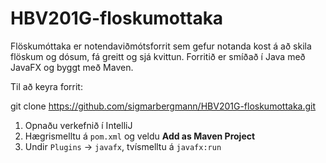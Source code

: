 ﻿# HBV201G-floskumottaka

Flöskumóttaka er notendaviðmótsforrit sem gefur notanda kost á að skila flöskum og dósum, fá greitt og sjá kvittun. Forritið er smíðað í Java með JavaFX og byggt með Maven.

Til að keyra forrit:

git clone https://github.com/sigmarbergmann/HBV201G-floskumottaka.git

1. Opnaðu verkefnið í IntelliJ
2. Hægrismelltu á `pom.xml` og veldu **Add as Maven Project**
3. Undir `Plugins` → `javafx`, tvísmelltu á `javafx:run`
